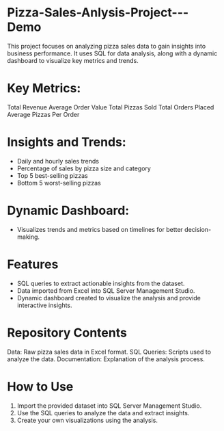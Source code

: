 # Pizza-Sales-Anlysis-Project---Demo
This project focuses on analyzing pizza sales data to gain insights into business performance. It uses SQL for data analysis, along with a dynamic dashboard to visualize key metrics and trends.

# Key Metrics:
Total Revenue
Average Order Value
Total Pizzas Sold
Total Orders Placed
Average Pizzas Per Order

# Insights and Trends:
- Daily and hourly sales trends
- Percentage of sales by pizza size and category
- Top 5 best-selling pizzas
- Bottom 5 worst-selling pizzas

# Dynamic Dashboard:
- Visualizes trends and metrics based on timelines for better decision-making.

# Features
- SQL queries to extract actionable insights from the dataset.
- Data imported from Excel into SQL Server Management Studio.
- Dynamic dashboard created to visualize the analysis and provide interactive insights.

# Repository Contents
Data: Raw pizza sales data in Excel format.
SQL Queries: Scripts used to analyze the data.
Documentation: Explanation of the analysis process.

# How to Use
1. Import the provided dataset into SQL Server Management Studio.
2. Use the SQL queries to analyze the data and extract insights.
3. Create your own visualizations using the analysis.
